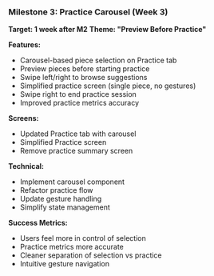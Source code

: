 ### Milestone 3: Practice Carousel (Week 3)
**Target: 1 week after M2**
**Theme: "Preview Before Practice"**

**Features:**
- Carousel-based piece selection on Practice tab
- Preview pieces before starting practice
- Swipe left/right to browse suggestions
- Simplified practice screen (single piece, no gestures)
- Swipe right to end practice session
- Improved practice metrics accuracy

**Screens:**
- Updated Practice tab with carousel
- Simplified Practice screen
- Remove practice summary screen

**Technical:**
- Implement carousel component
- Refactor practice flow
- Update gesture handling
- Simplify state management

**Success Metrics:**
- Users feel more in control of selection
- Practice metrics more accurate
- Cleaner separation of selection vs practice
- Intuitive gesture navigation
